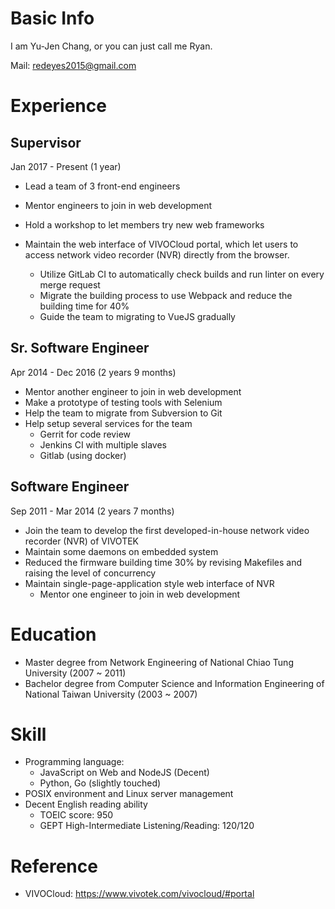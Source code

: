 Basic Info
==========

I am Yu-Jen Chang, or you can just call me Ryan.

Mail: redeyes2015@gmail.com

Experience
==========

Supervisor
----------
Jan 2017 - Present (1 year)

- Lead a team of 3 front-end engineers
- Mentor engineers to join in web development
- Hold a workshop to let members try new web frameworks

- Maintain the web interface of VIVOCloud portal, which let users to access
    network video recorder (NVR) directly from the browser.
  * Utilize GitLab CI to automatically check builds and run linter on every
    merge request
  * Migrate the building process to use Webpack and reduce the building time for 40%
  * Guide the team to migrating to VueJS gradually

Sr. Software Engineer
---------------------
Apr 2014 - Dec 2016 (2 years 9 months)

- Mentor another engineer to join in web development
- Make a prototype of testing tools with Selenium
- Help the team to migrate from Subversion to Git
- Help setup several services for the team
  * Gerrit for code review
  * Jenkins CI with multiple slaves
  * Gitlab (using docker)

Software Engineer
-----------------
Sep 2011 - Mar 2014 (2 years 7 months)

- Join the team to develop the first developed-in-house network video recorder
    (NVR) of VIVOTEK
- Maintain some daemons on embedded system
- Reduced the firmware building time 30% by revising Makefiles
    and raising the level of concurrency
- Maintain single-page-application style web interface of NVR
  *  Mentor one engineer to join in web development

Education
=========

- Master degree from Network Engineering of National Chiao Tung University (2007 ~ 2011)
- Bachelor degree from Computer Science and Information Engineering of National
    Taiwan University (2003 ~ 2007)

Skill
=====

- Programming language:
  * JavaScript on Web and NodeJS (Decent)
  * Python, Go (slightly touched)
- POSIX environment and Linux server management
- Decent English reading ability
  * TOEIC score: 950
  * GEPT High-Intermediate Listening/Reading: 120/120

Reference
=========

- VIVOCloud: https://www.vivotek.com/vivocloud/#portal

